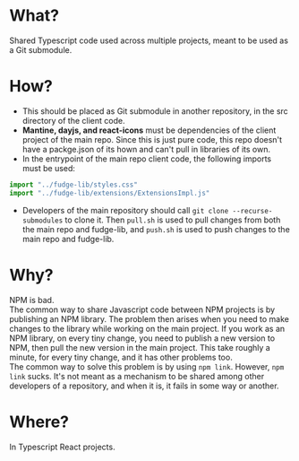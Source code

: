 # What?

Shared Typescript code used across multiple projects, meant to be used as a Git submodule.

# How?

- This should be placed as Git submodule in another repository, in the src directory of the client code.
- **Mantine, dayjs, and react-icons** must be dependencies of the client project of the main repo. Since this is just
  pure code, this repo doesn't have a packge.json of its hown and can't pull in libraries of its own.
- In the entrypoint of the main repo client code, the following imports must be used:

```typescript
import "../fudge-lib/styles.css"
import "../fudge-lib/extensions/ExtensionsImpl.js"
```

- Developers of the main repository should call `git clone --recurse-submodules` to clone it. Then `pull.sh` is used to
  pull changes from both the main repo and fudge-lib, and `push.sh` is used to push changes to the main repo and
  fudge-lib.

# Why?

NPM is bad.  
The common way to share Javascript code between NPM projects is by publishing an NPM library. The problem then arises
when you need to make changes to the library while working on the main project. If you work as an NPM library, on every
tiny change, you need to publish a new version to NPM, then pull the new version in the main project. This take roughly
a minute, for every tiny change, and it has other problems too.  
The common way to solve this problem is by using `npm link`. However, `npm link` sucks. It's not meant as a mechanism to
be shared among other developers of a repository, and when it is, it fails in some way or another.

# Where?

In Typescript React projects. 